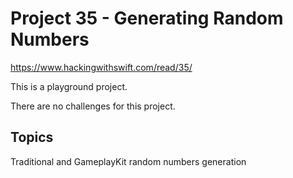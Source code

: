 # Project 35 - Generating Random Numbers

https://www.hackingwithswift.com/read/35/

This is a playground project.

There are no challenges for this project.

## Topics

Traditional and GameplayKit random numbers generation

